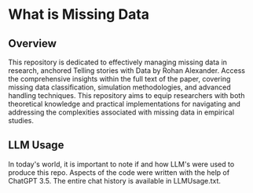# What is Missing Data

## Overview

This repository is dedicated to effectively managing missing data in research, anchored Telling stories with Data by Rohan Alexander. Access the comprehensive insights within the full text of the paper, covering missing data classification, simulation methodologies, and advanced handling techniques. This repository aims to equip researchers with both theoretical knowledge and practical implementations for navigating and addressing the complexities associated with missing data in empirical studies.

## LLM Usage
In today's world, it is important to note if and how LLM's were used to produce this repo. Aspects of the code were written with the help of ChatGPT 3.5. The entire chat history is available in LLMUsage.txt. 